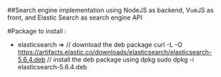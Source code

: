 ##Search engine implementation using NodeJS as backend, VueJS as front, and Elastic Search as search engine API

#Package to install :
- elasticsearch =>
  // download the deb package
  curl -L -O https://artifacts.elastic.co/downloads/elasticsearch/elasticsearch-5.6.4.deb
  // install the deb package using dpkg
  sudo dpkg -i elasticsearch-5.6.4.deb
